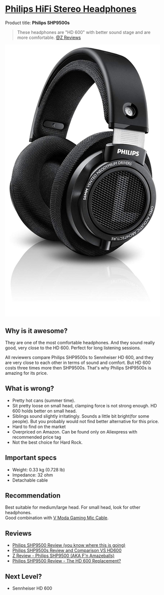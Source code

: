 # [Philips HiFi Stereo Headphones](https://www.usa.philips.com/c-p/SHP9500S_27/hifi-stereo-headphones/overview)

Product title: **Philips SHP9500s**

> These headphones are "HD 600" with better sound stage and are more comfortable.
[@Z Reviews](https://youtu.be/aipXii-qWiQ)

![img](shp9500s.jpg)

## Why is it awesome?
They are one of the most comfortable headphones. And they sound really good, very close to the HD 600. Perfect for long listening sessions.

All reviewers compare Philips SHP9500s to Sennheiser HD 600, and they are very close to each other in terms of sound and comfort. But HD 600 costs three times more then SHP9500s. That's why Philips SHP9500s is amazing for its price.

## What is wrong?
- Pretty hot cans (summer time).
- Sit pretty loose on small head, clamping force is not strong enough. HD 600 holds better on small head.
- Siblings sound slightly irritatingly. Sounds a little bit bright(for some people).  But you probably would not find better alternative for this price.
- Hard to find on the market
-  Overpriced on Amazon. Can be found only on Aliexpress with recommended price tag
- Not the best choice for Hard Rock.

## Important specs
- Weight: 0.33  kg (0.728  lb)
- Impedance: 32  ohm
- Detachable cable

## Recommendation
Best suitable for medium/large head. For small head, look for other headphones. \
Good combination with [V Moda Gaming Mic Cable](https://v-moda.com/products/boompro-microphone).

## Reviews
- [Philips SHP9500 Review (you know where this is going)](https://youtu.be/2aKvrkVwB9Q)
- [Philips SHP9500s Review and Comparison VS HD600](https://youtu.be/zbwKp3f38R0)
- [Z Review - Philips SHP9500 (AKA F'n Amazeballs)](https://youtu.be/aipXii-qWiQ)
- [Philips SHP9500 Review - The HD 600 Replacement?](https://youtu.be/Lv7eoP4gAPg)

## Next Level?
- Sennheiser HD 600
